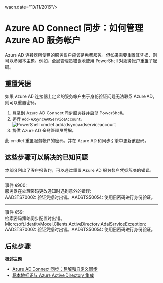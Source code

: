 <properties
	pageTitle="Azure AD Connect 同步：如何管理 Azure AD 服务帐户 | Azure"
	description="本主题介绍如何还原 Azure AD 服务帐户。"
	services="active-directory"
    keywords="AADSTS70002、AADSTS50054：如何重置 Azure AD Connect 同步连接器服务帐户的密码"
	documentationCenter=""
	authors="andkjell"
	manager="femila"
	editor=""/>

<tags
	ms.service="active-directory"
	ms.workload="identity"
	ms.tgt_pltfrm="na"
	ms.devlang="na"
	ms.topic="article"
	ms.date="09/01/2016"
	ms.author="andkjell"
   wacn.date="10/11/2016"/>
	wacn.date="10/11/2016"/>

# Azure AD Connect 同步：如何管理 Azure AD 服务帐户
Azure AD 连接器所使用的服务帐户应该是免费服务。但如果需要重置其凭据，则可以参阅本主题。例如，全局管理员错误地使用 PowerShell 对服务帐户重置了密码。

## 重置凭据
如果 Azure AD 连接器上定义的服务帐户由于身份验证问题无法联系 Azure AD，则可以重置密码。

1. 登录到 Azure AD Connect 同步服务器并启动 PowerShell。
2. 运行 `Add-ADSyncAADServiceAccount`。  
![PowerShell cmdlet addadsyncaadserviceaccount](./media/active-directory-aadconnectsync-howto-azureadaccount/addadsyncaadserviceaccount.png)
3. 提供 Azure AD 全局管理员凭据。

此 cmdlet 重置服务帐户的密码，并在 Azure AD 和同步引擎中更新该密码。

## 这些步骤可以解决的已知问题
本部分列出了客户报告的，可以通过重置 Azure AD 服务帐户凭据解决的错误。

-----------
事件 6900:  
服务器在处理密码更改通知时遇到意外的错误:  
AADSTS70002: 验证凭据时出错。AADSTS50054: 使用旧密码进行身份验证。

----------
事件 659:  
检索密码策略同步配置时出错。Microsoft.IdentityModel.Clients.ActiveDirectory.AdalServiceException:  
AADSTS70002: 验证凭据时出错。AADSTS50054: 使用旧密码进行身份验证。

## 后续步骤

**概述主题**

- [Azure AD Connect 同步：理解和自定义同步](/documentation/articles/active-directory-aadconnectsync-whatis/)
- [将本地标识与 Azure Active Directory 集成](/documentation/articles/active-directory-aadconnect/)

<!---HONumber=Mooncake_0926_2016-->
